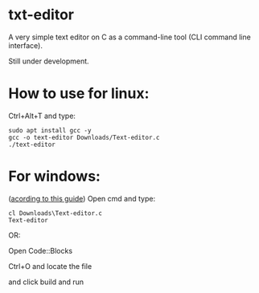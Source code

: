 # txt-editor
A very simple text editor on C as a command-line tool (CLI command line interface).

Still under development.
# How to use for linux:
Ctrl+Alt+T and type:
```
sudo apt install gcc -y 
gcc -o text-editor Downloads/Text-editor.c
./text-editor
```
# For windows:
([acording to this guide](https://docs.microsoft.com/en-us/cpp/build/walkthrough-compile-a-c-program-on-the-command-line?view=msvc-170))
Open cmd and type:
```
cl Downloads\Text-editor.c
Text-editor
```

OR:

Open Code::Blocks

Ctrl+O  and locate the file

and click build and run
